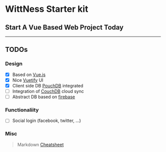 # WittNess Starter kit

## Start A Vue Based Web Project Today

---

## **TODOs**

### Design

- [x] Based on [Vue.js][vuelink]
- [x] Nice [Vuetify][vuetifylink] UI
- [x] Client side DB [PouchDB] integrated
- [ ] Integration of [CouchDB] cloud sync
- [ ] Abstract DB based on [firebase][firebaselink]

### Functionaliity

- [ ] Social login (facebook, twitter, ...)

### Misc

> Markdown [Cheatsheet][mdcheatsheet]

[couchdb]: http://couchdb.apache.org/
[firebaselink]: https://firebase.google.com/
[mdcheatsheet]: https://github.com/adam-p/markdown-here/wiki/Markdown-Cheatsheet
[pouchdb]: https://pouchdb.com/
[vuelink]: https://github.com/vuejs/vue
[vuetifylink]: https://github.com/vuetifyjs/vuetify
